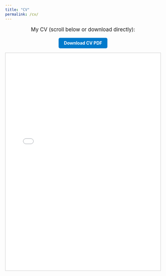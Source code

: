 ```yaml
---
title: "CV"
permalink: /cv/
---
```


<p style="text-align:center; font-size: 1.2em; margin-bottom: 1em;">My CV (scroll below or download directly):</p>

<!-- Download button -->
<div style="text-align:center; margin-bottom: 1em;">
  <a href="/files/Pulliam_CV_5_15_2025.pdf" target="_blank" rel="noopener noreferrer"
     style="display:inline-block; background-color:#007acc; color:white; padding:0.6em 1.2em; 
            border-radius:5px; text-decoration:none; font-weight:bold;">
    Download CV PDF
  </a>
</div>

<!-- Embedded PDF -->
<style>
/* Responsive PDF container */
.cv-container {
  position: relative;
  padding-bottom: 140%;
  height: 0;
  border: 1px solid #ccc;
  overflow: hidden;
}

/* PDF iframe fills container */
.cv-container iframe {
  position: absolute;
  top: 0;
  left: 0;
  width: 100%;
  height: 100%;
}

/* Mobile adjustments */
@media (max-width: 768px) {
  .cv-container {
    padding-bottom: 250%; /* taller for mobile screens */
  }
}
</style>

<div class="cv-container">
  <iframe src="/files/Pulliam_CV_5_15_2025.pdf" frameborder="0">
    This browser does not support PDFs. Please download the PDF to view it: 
    <a href="/files/Pulliam_CV_5_15_2025.pdf">Download CV</a>.
  </iframe>
</div>
